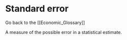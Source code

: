 # Standard error

Go back to the [[Economic_Glossary]]


A measure of the possible error in a statistical estimate.

